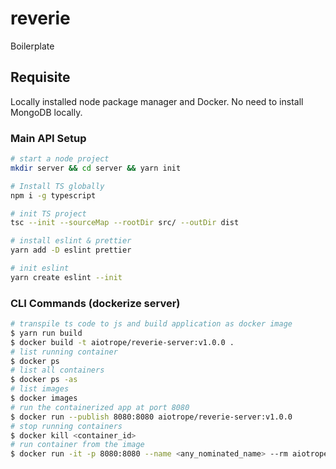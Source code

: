 # reverie
Boilerplate

## Requisite
Locally installed node package manager and Docker. No need to install MongoDB locally.

### Main API Setup

```bash
# start a node project
mkdir server && cd server && yarn init

# Install TS globally
npm i -g typescript

# init TS project
tsc --init --sourceMap --rootDir src/ --outDir dist

# install eslint & prettier
yarn add -D eslint prettier

# init eslint
yarn create eslint --init

```

### CLI Commands (dockerize server)

```bash
# transpile ts code to js and build application as docker image
$ yarn run build
$ docker build -t aiotrope/reverie-server:v1.0.0 .
# list running container
$ docker ps
# list all containers
$ docker ps -as
# list images
$ docker images
# run the containerized app at port 8080
$ docker run --publish 8080:8080 aiotrope/reverie-server:v1.0.0
# stop running containers
$ docker kill <container_id>
# run container from the image
$ docker run -it -p 8080:8080 --name <any_nominated_name> --rm aiotrope/reverie-server:v1.0.0
```
